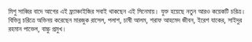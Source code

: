 মিশু সাব্বির বাদে আগের এই ফ্র্যাঞ্চাইজির সবাই থাকছেন এই সিনেমায়। যুক্ত হয়েছে নতুন আরও কয়েকটি চরিত্র। বিভিন্ন চরিত্রে অভিনয় করেছেন মারজুক রাসেল, পলাশ, চাষী আলম, শরাফ আহমেদ জীবন, ইরেশ যাকের, সাইদুর রহমান পাভেল, বাচ্চু প্রমুখ।
